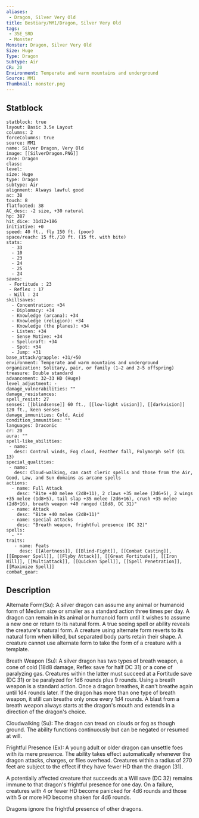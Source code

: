 ```yaml
---
aliases:
 - Dragon, Silver Very Old
title: Bestiary/MM1/Dragon, Silver Very Old
tags:
 - 35E_SRD
 - Monster
Monster: Dragon, Silver Very Old
Size: Huge
Type: Dragon
Subtype: Air
CR: 20
Environment: Temperate and warm mountains and underground
Source: MM1
Thumbnail: monster.png
---
```


## Statblock

```statblock
statblock: true
layout: Basic 3.5e Layout
columns: 2
forceColumns: true
source: MM1 
name: Silver Dragon, Very Old
image: [[SilverDragon.PNG]]
race: Dragon
class: 
level: 
size: Huge
type: Dragon
subtype: Air
alignment: Always lawful good
ac: 38
touch: 8
flatfooted: 38
AC_desc: -2 size, +30 natural
hp: 387
hit_dice: 31d12+186
initiative: +0
speed: 40 ft., fly 150 ft. (poor)
space/reach: 15 ft./10 ft. (15 ft. with bite)
stats:
  - 33
  - 10
  - 23
  - 24
  - 25
  - 24
saves:
 - Fortitude : 23
 - Reflex : 17
 - Will : 24
skillsaves:
  - Concentration: +34
  - Diplomacy: +34
  - Knowledge (arcana): +34
  - Knowledge (religion): +34
  - Knowledge (the planes): +34
  - Listen: +34
  - Sense Motive: +34
  - Spellcraft: +34
  - Spot: +34
  - Jump: +31
base_attack/grapple: +31/+50
environment: Temperate and warm mountains and underground
organization: Solitary, pair, or family (1–2 and 2–5 offspring)
treasure: Double standard
advancement: 32–33 HD (Huge)
level_adjustment: -
damage_vulnerabilities: ""
damage_resistances: 
spell_resist: 27
senses: [[blindsense]] 60 ft., [[low-light vision]], [[darkvision]] 120 ft., keen senses
damage_immunities: Cold, Acid
condition_immunities: ""
languages: Draconic
cr: 20
aura: ""
spell-like_abilities:
 - name: 
   desc: Control winds, Fog cloud, Feather fall, Polymorph self (CL 13)
special_qualities:
 - name:
   desc: Cloud-walking, can cast cleric spells and those from the Air, Good, Law, and Sun domains as arcane spells
actions:
  - name: Full Attack
    desc: "Bite +40 melee (2d8+11), 2 claws +35 melee (2d6+5), 2 wings +35 melee (1d8+5), tail slap +35 melee (2d6+16), crush +35 melee (2d8+16), breath weapon +40 ranged (18d8, DC 31)"
  - name: Attack
    desc: "Bite +40 melee (2d8+11)"
  - name: special attacks
    desc: "Breath weapon, frightful presence (DC 32)"
spells:
  - ""
traits:
   - name: Feats
     desc: [[Alertness]], [[Blind-Fight]], [[Combat Casting]], [[Empower Spell]], [[Flyby Attack]], [[Great Fortitude]], [[Iron Will]], [[Multiattack]], [[Quicken Spell]], [[Spell Penetration]], [[Maximize Spell]]
combat_gear:  
```

## Description






Alternate Form(Su): A silver dragon can assume any animal or humanoid form of Medium size or smaller as a standard action three times per day. A dragon can remain in its animal or humanoid form until it wishes to assume a new one or return to its natural form. A true seeing spell or ability reveals the creature's natural form. A creature using alternate form reverts to its natural form when killed, but separated body parts retain their shape. A creature cannot use alternate form to take the form of a creature with a template.

Breath Weapon (Su): A silver dragon has two types of breath weapon, a cone of cold (18d8 damage, Reflex save for half DC 31) or a cone of paralyzing gas. Creatures within the latter must succeed at a Fortitude save (DC 31) or be paralyzed for 1d6 rounds plus 9 rounds. Using a breath weapon is a standard action. Once a dragon breathes, it can't breathe again until 1d4 rounds later. If the dragon has more than one type of breath weapon, it still can breathe only once every 1d4 rounds. A blast from a breath weapon always starts at the dragon's mouth and extends in a direction of the dragon's choice.

Cloudwalking (Su): The dragon can tread on clouds or fog as though ground. The ability functions continuously but can be negated or resumed at will.

Frightful Presence (Ex): A young adult or older dragon can unsettle foes with its mere presence. The ability takes effect automatically whenever the dragon attacks, charges, or flies overhead. Creatures within a radius of 270 feet are subject to the effect if they have fewer HD than the dragon (31).

A potentially affected creature that succeeds at a Will save (DC 32) remains immune to that dragon's frightful presence for one day. On a failure, creatures with 4 or fewer HD become panicked for 4d6 rounds and those with 5 or more HD become shaken for 4d6 rounds.

Dragons ignore the frightful presence of other dragons.